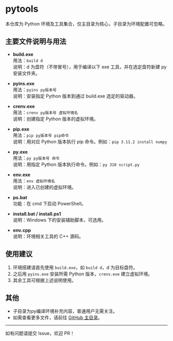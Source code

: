 # pytools

本仓库为 Python 环境及工具集合，仅主目录为核心，子目录为环境配置可忽略。

## 主要文件说明与用法

- **build.exe**  
  用法：`build d`  
  说明：d 为盘符（不带冒号），用于编译以下 exe 工具，并在选定盘符新建 py 安装文件夹。

- **pyins.exe**  
  用法：`pyins py版本号`  
  说明：安装指定 Python 版本到通过 build.exe 选定的驱动器。

- **crenv.exe**  
  用法：`crenv py版本号 虚拟环境名`  
  说明：创建指定 Python 版本的虚拟环境。

- **pip.exe**  
  用法：`pip py版本号 pip命令`  
  说明：用对应 Python 版本执行 pip 命令。例如：`pip 3.11.2 install numpy`

- **py.exe**  
  用法：`py py版本号 命令`  
  说明：用指定 Python 版本执行命令。例如：`py 310 script.py`

- **env.exe**  
  用法：`env 虚拟环境名`  
  说明：进入已创建的虚拟环境。

- **ps.bat**  
  功能：在 cmd 下启动 PowerShell。

- **install.bat / install.ps1**  
  说明：Windows 下的安装辅助脚本，可选用。

- **env.cpp**  
  说明：环境相关工具的 C++ 源码。

## 使用建议

1. 环境搭建请首先使用 `build.exe`，如 `build d`，d 为目标盘符。
2. 之后用 `pyins.exe` 安装所需 Python 版本，`crenv.exe` 建立虚拟环境。
3. 其余工具可根据上述说明使用。

## 其他

- 子目录为py编译环境补充内容，普通用户无需关注。
- 如需查看更多文件，请前往 [GitHub 主目录](https://github.com/ycm50/pytools/tree/master)。

---

如有问题请提交 Issue，欢迎 PR！
